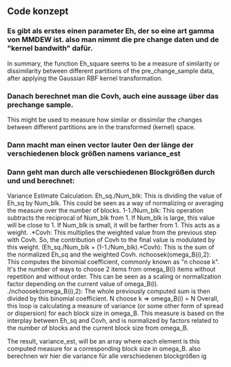 ## Code konzept

### Es gibt als erstes einen parameter Eh, der so eine art gamma von MMDEW ist. also man nimmt die pre change daten und de "kernel bandwith" dafür.
In summary, the function Eh_square seems to be a measure of similarity or dissimilarity between different partitions of the pre_change_sample data, after applying the Gaussian RBF kernel transformation.

### Danach berechnet man die Covh, auch eine aussage über das prechange sample.
This might be used to measure how similar or dissimilar the changes between different partitions are in the transformed (kernel) space.

### Dann macht man einen vector lauter 0en der länge der verschiedenen block größen namens variance_est

### Dann geht man durch alle verschiedenen Blockgrößen durch und und berechnet:
Variance Estimate Calculation:
Eh_sq./Num_blk: This is dividing the value of Eh_sq by Num_blk. This could be seen as a way of normalizing or averaging the measure over the number of blocks.
1-1./Num_blk: This operation subtracts the reciprocal of Num_blk from 1. If Num_blk is large, this value will be close to 1. If Num_blk is small, it will be farther from 1. This acts as a weight.
.*Covh: This multiplies the weighted value from the previous step with Covh. So, the contribution of Covh to the final value is modulated by this weight.
(Eh_sq./Num_blk + (1-1./Num_blk).*Covh): This is the sum of the normalized Eh_sq and the weighted Covh.
nchoosek(omega_B(i),2): This computes the binomial coefficient, commonly known as "n choose k". It's the number of ways to choose 2 items from omega_B(i) items without repetition and without order. This can be seen as a scaling or normalization factor depending on the current value of omega_B(i).
./nchoosek(omega_B(i),2): The whole previously computed sum is then divided by this binomial coefficient. N choose k => omega_B(i) = N
Overall, this loop is calculating a measure of variance (or some other form of spread or dispersion) for each block size in omega_B. This measure is based on the interplay between Eh_sq and Covh, and is normalized by factors related to the number of blocks and the current block size from omega_B.

The result, variance_est, will be an array where each element is this computed measure for a corresponding block size in omega_B.
also berechnen wir hier die variance für alle verschiedenen blockgrößen ig


